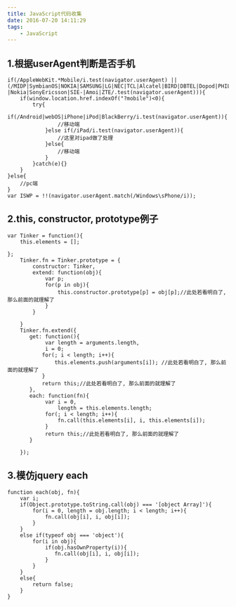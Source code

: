 ```yaml
---
title: JavaScript代码收集
date: 2016-07-20 14:11:29
tags: 
	- JavaScript
---
```


## 1.根据userAgent判断是否手机
	
	if(/AppleWebKit.*Mobile/i.test(navigator.userAgent) || (/MIDP|SymbianOS|NOKIA|SAMSUNG|LG|NEC|TCL|Alcatel|BIRD|DBTEL|Dopod|PHILIPS|HAIER|LENOVO|MOT-|Nokia|SonyEricsson|SIE-|Amoi|ZTE/.test(navigator.userAgent))){
		if(window.location.href.indexOf("?mobile")<0){
			try{
				if(/Android|webOS|iPhone|iPod|BlackBerry/i.test(navigator.userAgent)){
					//移动端
				}else if(/iPad/i.test(navigator.userAgent)){
					//这里对ipad做了处理
				}else{
					//移动端
				}
			}catch(e){}
		}
	}else{
		//pc端
	}
	var ISWP = !!(navigator.userAgent.match(/Windows\sPhone/i));
<!-- more -->
## 2.this, constructor, prototype例子

	var Tinker = function(){
        this.elements = [];
    
    };
        Tinker.fn = Tinker.prototype = {
            constructor: Tinker,
            extend: function(obj){
                var p;
                for(p in obj){
                    this.constructor.prototype[p] = obj[p];//此处若看明白了, 那么前面的就理解了
                }
            }
        
        }
        Tinker.fn.extend({
           get: function(){
                var length = arguments.length,
                i = 0;
               for(; i < length; i++){
                   this.elements.push(arguments[i]); //此处若看明白了, 那么前面的就理解了
               }
               return this;//此处若看明白了, 那么前面的就理解了
           },
           each: function(fn){
                var i = 0,
                    length = this.elements.length;
                for(; i < length; i++){
                    fn.call(this.elements[i], i, this.elements[i]);
                }
                return this;//此处若看明白了, 那么前面的就理解了
           }
            
        });
## 3.模仿jquery each		
	
	function each(obj, fn){
        var i;
        if(Object.prototype.toString.call(obj) === '[object Array]'){
            for(i = 0, length = obj.length; i < length; i++){
                fn.call(obj[i], i, obj[i]);
            }
        }
        else if(typeof obj === 'object'){
            for(i in obj){
                if(obj.hasOwnProperty(i)){
                   fn.call(obj[i], i, obj[i]);
                }
            }
        }
        else{
            return false;
        }
    }
		
